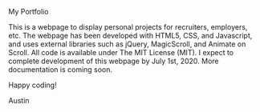 My Portfolio

This is a webpage to display personal projects for recruiters, employers, etc.
The webpage has been developed with HTML5, CSS, and Javascript, and uses external
libraries such as jQuery, MagicScroll, and Animate on Scroll. All code is
available under The MIT License (MIT). I expect to complete development of this
webpage by July 1st, 2020. More documentation is coming soon.

Happy coding!

Austin
